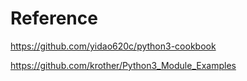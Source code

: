 # Reference
https://github.com/yidao620c/python3-cookbook

https://github.com/krother/Python3_Module_Examples
